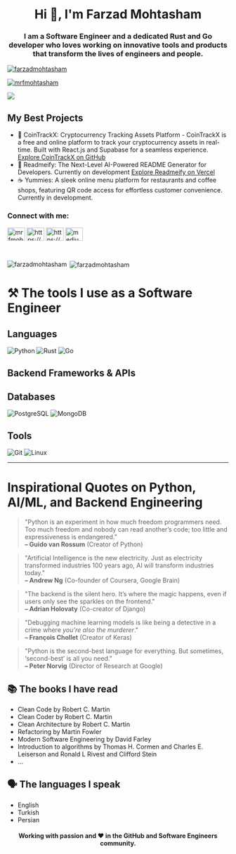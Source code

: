 <h1 align="center">Hi 👋, I'm Farzad Mohtasham</h1>
<h3 align="center">
  I am a Software Engineer and a dedicated Rust and Go developer who loves working on innovative tools and products that transform the lives of engineers and people.
</h3>

<p align="left"><a href="https://github.com/ryo-ma/github-profile-trophy"><img
  src="https://github-profile-trophy.vercel.app/?username=farzadmohtasham&margin-w=8" alt="farzadmohtasham" /></a></p>

<p align="left"><a href="https://twitter.com/mrfmohtasham" target="blank"><img
  src="https://img.shields.io/twitter/follow/mrfmohtasham?logo=twitter&style=for-the-badge" alt="mrfmohtasham" /></a>
</p>

![](https://komarev.com/ghpvc/?username=FarzadMohtasham&style=flat-square)

## My Best Projects
- 💸 CoinTrackX: Cryptocurrency Tracking Assets Platform - CoinTrackX is a free and online platform to track your cryptocurrency assets in real-time. Built with React.js and Supabase for a seamless experience. [Explore CoinTrackX on GitHub](https://github.com/FarzadMohtasham/CoinTrackX)
- 💪 Readmeify: The Next-Level AI-Powered README Generator for Developers. Currently on development [Explore Readmeify on Vercel](https://readmeify.vercel.app/)
- ☕ Yummies: A sleek online menu platform for restaurants and coffee shops, featuring QR code access for effortless customer convenience. Currently in development.

<h3 align="left">Connect with me:</h3>
<p align="left">
  <a href="https://twitter.com/mrfmohtasham" target="blank"><img align="center"
                                                                 src="https://raw.githubusercontent.com/rahuldkjain/github-profile-readme-generator/master/src/images/icons/Social/twitter.svg"
                                                                 alt="mrfmohtasham" height="30" width="40" /></a>
  <a href="https://www.linkedin.com/in/mrfarzadmohtasham" target="blank"><img align="center"
                                                                              src="https://raw.githubusercontent.com/rahuldkjain/github-profile-readme-generator/master/src/images/icons/Social/linked-in-alt.svg"
                                                                              alt="https://www.linkedin.com/in/mrfarzadmohtasham"
                                                                              height="30" width="40" /></a>
  <a href="https://www.instagram.com/mrfarzadmohtasham" target="blank"><img align="center"
                                                                            src="https://raw.githubusercontent.com/rahuldkjain/github-profile-readme-generator/master/src/images/icons/Social/instagram.svg"
                                                                            alt="https://www.instagram.com/mrfarzadmohtasham"
                                                                            height="30" width="40" /></a>
  <a href="https://medium.com/@mrFarzadMohtasham" target="blank"><img align="center" src="https://raw.githubusercontent.com/maurodesouza/profile-readme-generator/master/src/assets/icons/social/medium/default.svg"
                                                                   height="30" width="40"
                                                                   alt="medium logo"/></a>
</p>

<br>

<p><img align="left"
        src="https://github-readme-stats.vercel.app/api/top-langs?username=farzadmohtasham&show_icons=true&locale=en&layout=compact"
        alt="farzadmohtasham" /></p>

<p>&nbsp;<img align="center"
              src="https://github-readme-stats.vercel.app/api?username=farzadmohtasham&show_icons=true&locale=en"
              alt="farzadmohtasham" /></p
<br>

# ⚒️ The tools I use as a Software Engineer

## Languages
![Python](https://img.shields.io/badge/Python-3776AB?style=flat-square&logo=python&logoColor=white&borderRadius=5)
![Rust](https://img.shields.io/badge/Rust-000000?style=flat-square&logo=rust&logoColor=white&borderRadius=5)
![Go](https://img.shields.io/badge/Go-00ADD8?style=flat-square&logo=go&logoColor=white&borderRadius=5)

## Backend Frameworks & APIs

## Databases
![PostgreSQL](https://img.shields.io/badge/PostgreSQL-336791?style=flat-square&logo=postgresql&logoColor=white&borderRadius=5)
![MongoDB](https://img.shields.io/badge/MongoDB-47A248?style=flat-square&logo=mongodb&logoColor=white&borderRadius=5)

## Tools
![Git](https://img.shields.io/badge/Git-F05032?style=flat-square&logo=git&logoColor=white&borderRadius=5)
![Linux](https://img.shields.io/badge/Linux-FCC624?style=flat-square&logo=linux&logoColor=black&borderRadius=5)

---

# Inspirational Quotes on Python, AI/ML, and Backend Engineering  

> "Python is an experiment in how much freedom programmers need. Too much freedom and nobody can read another’s code; too little and expressiveness is endangered."  
> **– Guido van Rossum** (Creator of Python)  

> "Artificial Intelligence is the new electricity. Just as electricity transformed industries 100 years ago, AI will transform industries today."  
> **– Andrew Ng** (Co-founder of Coursera, Google Brain)  

> "The backend is the silent hero. It’s where the magic happens, even if users only see the sparkles on the frontend."  
> **– Adrian Holovaty** (Co-creator of Django)  

> "Debugging machine learning models is like being a detective in a crime where *you’re also the murderer*."  
> **– François Chollet** (Creator of Keras)  

> "Python is the second-best language for everything. But sometimes, ‘second-best’ is all you need."  
> **– Peter Norvig** (Director of Research at Google)  

## 📚 The books I have read
- Clean Code by Robert C. Martin
- Clean Coder by Robert C. Martin
- Clean Architecture by Robert C. Martin
- Refactoring by Martin Fowler
- Modern Software Engineering by David Farley
- Introduction to algorithms by Thomas H. Cormen and Charles E. Leiserson and Ronald L Rivest and Clifford Stein
- ...

## 🗣️ The languages ​​I speak 
- English
- Turkish
- Persian

<h4 align="center">Working with passion and ❤️ in the GitHub and Software Engineers community.</h4>
